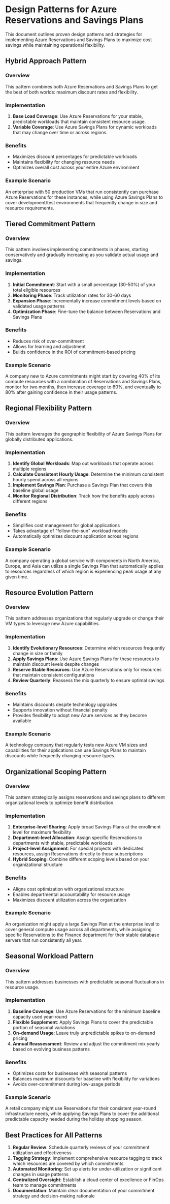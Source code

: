 # Design Patterns for Azure Reservations and Savings Plans

This document outlines proven design patterns and strategies for implementing Azure Reservations and Savings Plans to maximize cost savings while maintaining operational flexibility.

## Hybrid Approach Pattern

### Overview
This pattern combines both Azure Reservations and Savings Plans to get the best of both worlds: maximum discount rates and flexibility.

### Implementation
1. **Base Load Coverage**: Use Azure Reservations for your stable, predictable workloads that maintain consistent resource usage.
2. **Variable Coverage**: Use Azure Savings Plans for dynamic workloads that may change over time or across regions.

### Benefits
- Maximizes discount percentages for predictable workloads
- Maintains flexibility for changing resource needs
- Optimizes overall cost across your entire Azure environment

### Example Scenario
An enterprise with 50 production VMs that run consistently can purchase Azure Reservations for these instances, while using Azure Savings Plans to cover development/test environments that frequently change in size and resource requirements.

## Tiered Commitment Pattern

### Overview
This pattern involves implementing commitments in phases, starting conservatively and gradually increasing as you validate actual usage and savings.

### Implementation
1. **Initial Commitment**: Start with a small percentage (30-50%) of your total eligible resources
2. **Monitoring Phase**: Track utilization rates for 30-60 days
3. **Expansion Phase**: Incrementally increase commitment levels based on validated usage patterns
4. **Optimization Phase**: Fine-tune the balance between Reservations and Savings Plans

### Benefits
- Reduces risk of over-commitment
- Allows for learning and adjustment
- Builds confidence in the ROI of commitment-based pricing

### Example Scenario
A company new to Azure commitments might start by covering 40% of its compute resources with a combination of Reservations and Savings Plans, monitor for two months, then increase coverage to 60%, and eventually to 80% after gaining confidence in their usage patterns.

## Regional Flexibility Pattern

### Overview
This pattern leverages the geographic flexibility of Azure Savings Plans for globally distributed applications.

### Implementation
1. **Identify Global Workloads**: Map out workloads that operate across multiple regions
2. **Calculate Consistent Hourly Usage**: Determine the minimum consistent hourly spend across all regions
3. **Implement Savings Plan**: Purchase a Savings Plan that covers this baseline global usage
4. **Monitor Regional Distribution**: Track how the benefits apply across different regions

### Benefits
- Simplifies cost management for global applications
- Takes advantage of "follow-the-sun" workload models
- Automatically optimizes discount application across regions

### Example Scenario
A company operating a global service with components in North America, Europe, and Asia can utilize a single Savings Plan that automatically applies to resources regardless of which region is experiencing peak usage at any given time.

## Resource Evolution Pattern

### Overview
This pattern addresses organizations that regularly upgrade or change their VM types to leverage new Azure capabilities.

### Implementation
1. **Identify Evolutionary Resources**: Determine which resources frequently change in size or family
2. **Apply Savings Plans**: Use Azure Savings Plans for these resources to maintain discount levels despite changes
3. **Reserve Stable Resources**: Use Azure Reservations only for resources that maintain consistent configurations
4. **Review Quarterly**: Reassess the mix quarterly to ensure optimal savings

### Benefits
- Maintains discounts despite technology upgrades
- Supports innovation without financial penalty
- Provides flexibility to adopt new Azure services as they become available

### Example Scenario
A technology company that regularly tests new Azure VM sizes and capabilities for their applications can use Savings Plans to maintain discounts while frequently changing resource types.

## Organizational Scoping Pattern

### Overview
This pattern strategically assigns reservations and savings plans to different organizational levels to optimize benefit distribution.

### Implementation
1. **Enterprise-level Sharing**: Apply broad Savings Plans at the enrollment level for maximum flexibility
2. **Department-level Allocation**: Assign specific Reservations to departments with stable, predictable workloads
3. **Project-level Assignment**: For special projects with dedicated resources, assign Reservations directly to those subscriptions
4. **Hybrid Scoping**: Combine different scoping levels based on your organizational structure

### Benefits
- Aligns cost optimization with organizational structure
- Enables departmental accountability for resource usage
- Maximizes discount utilization across the organization

### Example Scenario
An organization might apply a large Savings Plan at the enterprise level to cover general compute usage across all departments, while assigning specific Reservations to the Finance department for their stable database servers that run consistently all year.

## Seasonal Workload Pattern

### Overview
This pattern addresses businesses with predictable seasonal fluctuations in resource usage.

### Implementation
1. **Baseline Coverage**: Use Azure Reservations for the minimum baseline capacity used year-round
2. **Flexible Supplement**: Apply Savings Plans to cover the predictable portion of seasonal variations
3. **On-demand Usage**: Leave truly unpredictable spikes to on-demand pricing
4. **Annual Reassessment**: Review and adjust the commitment mix yearly based on evolving business patterns

### Benefits
- Optimizes costs for businesses with seasonal patterns
- Balances maximum discounts for baseline with flexibility for variations
- Avoids over-commitment during low-usage periods

### Example Scenario
A retail company might use Reservations for their consistent year-round infrastructure needs, while applying Savings Plans to cover the additional predictable capacity needed during the holiday shopping season.

## Best Practices for All Patterns

1. **Regular Review**: Schedule quarterly reviews of your commitment utilization and effectiveness
2. **Tagging Strategy**: Implement comprehensive resource tagging to track which resources are covered by which commitments
3. **Automated Monitoring**: Set up alerts for under-utilization or significant changes in usage patterns
4. **Centralized Oversight**: Establish a cloud center of excellence or FinOps team to manage commitments
5. **Documentation**: Maintain clear documentation of your commitment strategy and decision-making rationale
